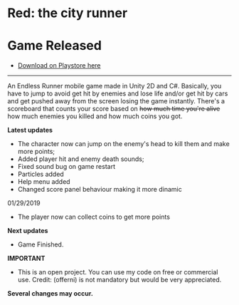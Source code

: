 # Red: the city runner
# Game Released 
- [Download on Playstore here](https://play.google.com/store/apps/details?id=com.Offerni.RedTheCityRunner)
__________________________________________________________________________________________________________________________________________
An Endless Runner mobile game made in Unity 2D and C#.
Basically, you have to jump to avoid get hit by enemies and lose life and/or get hit by cars and get pushed away from the screen losing the game instantly. 
There's a scoreboard that counts your score based on <s> how much time you're alive </s> how much enemies you killed and how much coins you got.

**Latest updates**
- The character now can jump on the enemy's head to kill them and make more points;
- Added player hit and enemy death sounds;
- Fixed sound bug on game restart
- Particles added
- Help menu added
- Changed score panel behaviour making it more dinamic


01/29/2019
 - The player now can collect coins to get more points


**Next updates**
 - Game Finished.

**IMPORTANT**
- This is an open project. You can use my code on free or commercial use. Credit: (offerni) is not mandatory but would be very appreciated.


<b> Several changes may occur. </b>
